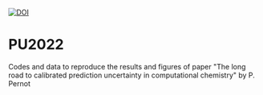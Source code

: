 [![DOI](https://zenodo.org/badge/444471697.svg)](https://zenodo.org/badge/latestdoi/444471697)

# PU2022

Codes and data to reproduce the results and figures of paper
"The long road to calibrated prediction uncertainty in computational chemistry"
by P. Pernot

